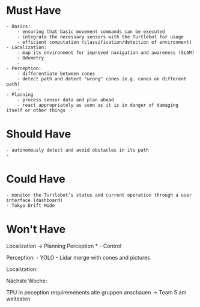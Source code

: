 # Must Have
    - Basics:
        - ensuring that basic movement commands can be executed
        - integrate the necessary sensors with the Turtlebot for usage
        - efficient computation (classification/detection of environment)
    - Localization: 
        - map its environment for improved navigation and awareness (SLAM)
        - Odometry 
        - 
    - Perception:
        - differentiate between cones
        - detect path and detect "wrong" cones (e.g. cones on different path)
        -
    - Planning
        - process sensor data and plan ahead
        - react appropriately as soon as it is in danger of damaging itself or other things

# Should Have
    - autonomously detect and avoid obstacles in its path
    - 

# Could Have
    - monitor the Turtlebot’s status and current operation through a user interface (dashboard)
    - Tokyo Drift Mode

# Won't Have



Localization
                -> Planning
Perception          * -          Control

Perception: - YOLO
            - Lidar merge with cones and pictures

Localization: 




Nächste Woche:

TPU in 
peception requiremenents
alte gruppen anschauen -> Team 5 am weitesten